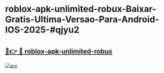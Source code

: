 # roblox-apk-unlimited-robux-Baixar-Gratis-Ultima-Versao-Para-Android-IOS-2025-#qjyu2

# <h2><a href="https://ainizakaria.my?title=roblox-apk-unlimited-robux&ref=24M">🔗👉 🔴 roblox-apk-unlimited-robux</a></h2>

[![acn](https://github.com/user-attachments/assets/0f9c940e-d8b0-45ae-aac7-cd30a18b3e1c)](https://ainizakaria.my?title=roblox-apk-unlimited-robux&ref=24M)

